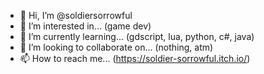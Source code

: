 - 👋 Hi, I’m @soldiersorrowful
- 👀 I’m interested in... (game dev)
- 🌱 I’m currently learning... (gdscript, lua, python, c#, java)
- 💞️ I’m looking to collaborate on... (nothing, atm)
- 📫 How to reach me... (https://soldier-sorrowful.itch.io/)

<!---
soldiersorrowful/soldiersorrowful is a ✨ special ✨ repository because its `README.md` (this file) appears on your GitHub profile.
You can click the Preview link to take a look at your changes.
--->
